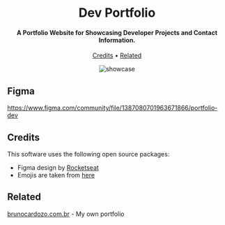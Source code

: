 
<h1 align="center">
  Dev Portfolio
  <br>
</h1>

<h4 align="center">A Portfolio Website for Showcasing Developer Projects and Contact Information.</h4>

<p align="center">
  <a href="#credits">Credits</a> •
  <a href="#related">Related</a>
</p>


<div align="center">
  
  ![showcase](https://github.com/user-attachments/assets/94fb5810-cddd-40f5-8a54-8c848b4fe733)
  
</div>


## Figma

https://www.figma.com/community/file/1387080701963671866/portfolio-dev

## Credits

This software uses the following open source packages:

- Figma design by [Rocketseat](https://www.rocketseat.com.br/)
- Emojis are taken from [here](https://phosphoricons.com/)

## Related

[brunocardozo.com.br](https://github.com/bruno-c-p/portfolio) - My own portfolio
